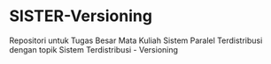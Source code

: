 # SISTER-Versioning
Repositori untuk Tugas Besar Mata Kuliah Sistem Paralel Terdistribusi dengan topik Sistem Terdistribusi - Versioning
